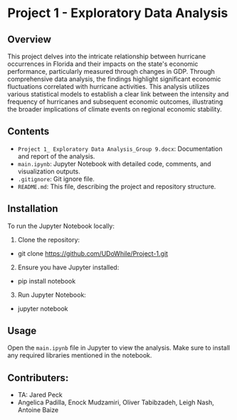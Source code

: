 # Project 1 - Exploratory Data Analysis

## Overview
This project delves into the intricate relationship between hurricane occurrences in Florida and their impacts on the state's economic performance, particularly measured through changes in GDP. Through comprehensive data analysis, the findings highlight significant economic fluctuations correlated with hurricane activities. This analysis utilizes various statistical models to establish a clear link between the intensity and frequency of hurricanes and subsequent economic outcomes, illustrating the broader implications of climate events on regional economic stability.
## Contents
- `Project 1_ Exploratory Data Analysis_Group 9.docx`: Documentation and report of the analysis.
- `main.ipynb`: Jupyter Notebook with detailed code, comments, and visualization outputs.
- `.gitignore`: Git ignore file.
- `README.md`: This file, describing the project and repository structure.

## Installation
To run the Jupyter Notebook locally:

1. Clone the repository:
* git clone https://github.com/UDoWhile/Project-1.git

2. Ensure you have Jupyter installed:
* pip install notebook

3. Run Jupyter Notebook:
* jupyter notebook 

## Usage
Open the `main.ipynb` file in Jupyter to view the analysis. Make sure to install any required libraries mentioned in the notebook.

## Contributers:
* TA: Jared Peck
* Angelica Padilla, Enock Mudzamiri, Oliver Tabibzadeh, Leigh Nash, Antoine Baize